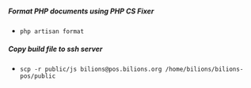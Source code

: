 ##### Format PHP documents using PHP CS Fixer
- `php artisan format`

##### Copy build file to ssh server
- `scp -r public/js bilions@pos.bilions.org /home/bilions/bilions-pos/public`
